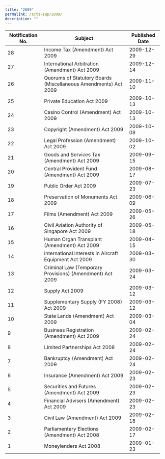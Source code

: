 ```yaml
---
title: "2009"
permalink: /acts-sup/2009/
description: ""
---
```

|Notification No.|Subject|Published Date|
|---|---|---|
|28|Income Tax (Amendment) Act 2009|2009-12-29|
|27|International Arbitration (Amendment) Act 2009|2009-12-14|
|26|Quorums of Statutory Boards (Miscellaneous Amendments) Act 2009|2009-11-10|
|25|Private Education Act 2009|2009-10-13|
|24|Casino Control (Amendment) Act 2009|2009-10-13|
|23|Copyright (Amendment) Act 2009|2009-10-09|
|22|Legal Profession (Amendment) Act 2009|2009-10-02|
|21|Goods and Services Tax (Amendment) Act 2009|2009-09-15|
|20|Central Provident Fund (Amendment) Act 2009|2009-08-17|
|19|Public Order Act 2009|2009-07-23|
|18|Preservation of Monuments Act 2009|2009-06-09|
|17|Films (Amendment) Act 2009|2009-05-26|
|16|Civil Aviation Authority of Singapore Act 2009|2009-05-18|
|15|Human Organ Transplant (Amendment) Act 2009|2009-04-15|
|14|International Interests in Aircraft Equipment Act 2009|2009-03-30|
|13|Criminal Law (Temporary Provisions) (Amendment) Act 2009|2009-03-24|
|12|Supply Act 2009|2009-03-12|
|11|Supplementary Supply (FY 2008) Act 2009|2009-03-12|
|10|State Lands (Amendment) Act 2009|2009-03-04|
|9|Business Registration (Amendment) Act 2009|2009-02-24|
|8|Limited Partnerships Act 2008|2009-02-24|
|7|Bankruptcy (Amendment) Act 2009|2009-02-24|
|6|Insurance (Amendment) Act 2009|2009-02-23|
|5|Securities and Futures (Amendment) Act 2009|2009-02-23|
|4|Financial Advisers (Amendment) Act 2009|2009-02-23|
|3|Civil Law (Amendment) Act 2009|2009-02-18|
|2|Parliamentary Elections (Amendment) Act 2008|2009-02-17|
|1|Moneylenders Act 2008|2009-01-23|
